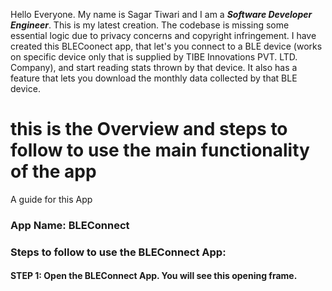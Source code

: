 Hello Everyone. My name is Sagar Tiwari and I am a ***Software Developer Engineer***.
This is my latest creation.
The codebase is missing some essential logic due to privacy concerns and copyright infringement.
I have created this BLECoonect app, that let's you connect to a BLE device (works on specific device only that is supplied by TIBE Innovations PVT. LTD. Company), and start reading stats thrown by that device.
It also has a feature that lets you download the monthly data collected by that BLE device.

<h1>this is the Overview and steps to follow to use the main functionality of the app</h1>
<span>A guide for this App</span>

<h3>App Name: BLEConnect</h3>

<h3>Steps to follow to use the BLEConnect App:</h3>

<h4><bold>STEP 1:</bold> Open the BLEConnect App. You will see this opening frame.</h4>
